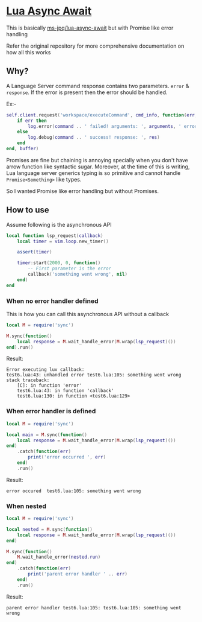 # [Lua Async Await](https://github.com/nvim-java/lua-async-await)

This is basically [ms-jpq/lua-async-await](https://github.com/ms-jpq/lua-async-await) but with Promise like error handling

Refer the original repository for more comprehensive documentation on how all this works

## Why?

A Language Server command response contains two parameters. `error` & `response`. If the error is present
then the error should be handled.

Ex:-

```lua
self.client.request('workspace/executeCommand', cmd_info, function(err, res)
	if err then
		log.error(command .. ' failed! arguments: ', arguments, ' error: ', err)
	else
		log.debug(command .. ' success! response: ', res)
	end
end, buffer)
```

Promises are fine but chaining is annoying specially when you don't have arrow function like
syntactic sugar. Moreover, at the time of this is writing, Lua language server generics typing
is so primitive and cannot handle `Promise<Something>` like types.

So I wanted Promise like error handling but without Promises.

## How to use

Assume following is the asynchronous API

```lua
local function lsp_request(callback)
	local timer = vim.loop.new_timer()

	assert(timer)

	timer:start(2000, 0, function()
		-- First parameter is the error
		callback('something went wrong', nil)
	end)
end
```

### When no error handler defined

This is how you can call this asynchronous API without a callback

```lua
local M = require('sync')

M.sync(function()
	local response = M.wait_handle_error(M.wrap(lsp_request)())
end).run()
```

Result:

```
Error executing luv callback:
test6.lua:43: unhandled error test6.lua:105: something went wrong
stack traceback:
	[C]: in function 'error'
	test6.lua:43: in function 'callback'
	test6.lua:130: in function <test6.lua:129>
```

### When error handler is defined

```lua
local M = require('sync')

local main = M.sync(function()
	local response = M.wait_handle_error(M.wrap(lsp_request)())
end)
	.catch(function(err)
		print('error occurred ', err)
	end)
	.run()
```

Result:

```
error occured  test6.lua:105: something went wrong
```

### When nested

```lua
local M = require('sync')

local nested = M.sync(function()
	local response = M.wait_handle_error(M.wrap(lsp_request)())
end)

M.sync(function()
	M.wait_handle_error(nested.run)
end)
	.catch(function(err)
		print('parent error handler ' .. err)
	end)
	.run()
```

Result:

```
parent error handler test6.lua:105: test6.lua:105: something went wrong
```
